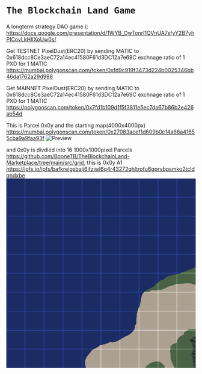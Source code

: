 # `The Blockchain Land Game`

A longterm strategy DAO game (: https://docs.google.com/presentation/d/1WYB_OwTonrI1QVnUA7sfyY2B7yhPICovLkHlIXoUw0s/

Get TESTNET PixelDust(ERC20) by sending MATIC to 0x618dcc8Ce3aeC72a14ec41580F61d3DC12a7e69C exchnage ratio of 1 PXD for 1 MATIC
https://mumbai.polygonscan.com/token/0xfd9c919f3473d224b0025346bb46da1762a29d988

Get MAINNET PixelDust(ERC20) by sending MATIC to 0x618dcc8Ce3aeC72a14ec41580F61d3DC12a7e69C exchnage ratio of 1 PXD for 1 MATIC
https://polygonscan.com/token/0x7fd1b109d1f5f3811e5ec7da67b86b2e426ab54d

This is Parcel 0x0y and the starting map(4000x4000px) https://mumbai.polygonscan.com/token/0x27083acef1d609b0c14a66a41655cba9a9faa93f 
![Preview](https://github.com/BooneTB/TheBlockchainLand-Marketplace/blob/main/src/TheBlockchainLand_0x0y.jpg)

and 0x0y is divdied into 16 1000x1000pixel Parcels https://github.com/BooneTB/TheBlockchainLand-Marketplace/tree/main/src/grid, this is 0x0y A1 https://ipfs.io/ipfs/bafkreigsbaij6ifziwl6q4r43272qhltrofu6gprvbpsmko2tcldqndxbe
![Preview](https://github.com/BooneTB/TheBlockchainLand-Marketplace/blob/main/src/grid/TheBlockchainLand_0x0y_A1.png)
